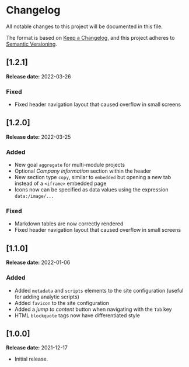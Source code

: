 Changelog
==========================================================================

All notable changes to this project will be documented in this file.

The format is based on [Keep a Changelog][1],
and this project adheres to [Semantic Versioning][2].

[1.2.1]
--------------------------------------------------------------------------
**Release date:** 2022-03-26
### Fixed
- Fixed header navigation layout that caused overflow in small screens

[1.2.0]
--------------------------------------------------------------------------
**Release date:** 2022-03-25
### Added
- New goal `aggregate` for multi-module projects
- Optional *Company information* section within the header
- New section type `copy`, similar to `embedded` but opening a new tab instead of a `<iframe>`
embedded page
- Icons now can be specified as data values using the expression `data:/image/...`

### Fixed
- Markdown tables are now correctly rendered
- Fixed header navigation layout that caused overflow in small screens



[1.1.0]
--------------------------------------------------------------------------
**Release date:** 2022-01-06

### Added
- Added `metadata` and `scripts` elements to the site configuration
(useful for adding analytic scripts)
- Added `favicon` to the site configuration
- Added a *jump to content* button when navigating with the `Tab` key
- HTML `blockquote` tags now have differentiated style

[1.0.0] 
--------------------------------------------------------------------------
**Release date:** 2021-12-17

- Initial release.  


[1]: <https://keepachangelog.com>
[2]: <https://semver.org/>